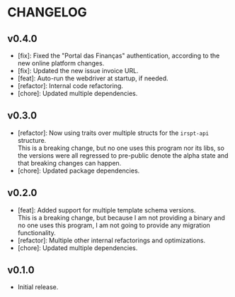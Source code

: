# CHANGELOG

## v0.4.0
- [fix]: Fixed the "Portal das Finanças" authentication, according to the new online platform changes.
- [fix]: Updated the new issue invoice URL.
- [feat]: Auto-run the webdriver at startup, if needed.
- [refactor]: Internal code refactoring.
- [chore]: Updated multiple dependencies.

## v0.3.0
- [refactor]: Now using traits over multiple structs for the `irspt-api` structure.\
              This is a breaking change, but no one uses this program nor its libs, so the versions were
              all regressed to pre-public denote the alpha state and that breaking changes can happen.
- [chore]: Updated package dependencies.

## v0.2.0
- [feat]: Added support for multiple template schema versions.\
          This is a breaking change, but because I am not providing a binary and no one uses this program,
          I am not going to provide any migration functionality.
- [refactor]: Multiple other internal refactorings and optimizations.
- [chore]: Updated multiple dependencies.

## v0.1.0
- Initial release.

